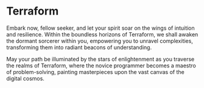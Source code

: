 # Terraform

Embark now, fellow seeker, and let your spirit soar on the wings of intuition and resilience. Within the boundless horizons of Terraform, we shall awaken the dormant sorcerer within you, empowering you to unravel complexities, transforming them into radiant beacons of understanding.

May your path be illuminated by the stars of enlightenment as you traverse the realms of Terraform, where the novice programmer becomes a maestro of problem-solving, painting masterpieces upon the vast canvas of the digital cosmos.
